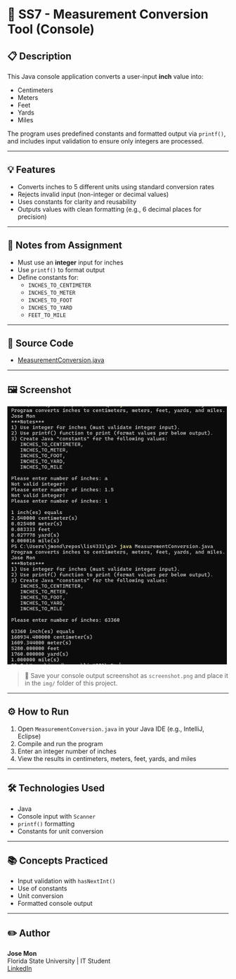 # 📏 SS7 - Measurement Conversion Tool (Console)

## 📋 Description
This Java console application converts a user-input **inch** value into:
- Centimeters  
- Meters  
- Feet  
- Yards  
- Miles  

The program uses predefined constants and formatted output via `printf()`, and includes input validation to ensure only integers are processed.

---

## 💡 Features
- Converts inches to 5 different units using standard conversion rates
- Rejects invalid input (non-integer or decimal values)
- Uses constants for clarity and reusability
- Outputs values with clean formatting (e.g., 6 decimal places for precision)

---

## 🔧 Notes from Assignment
- Must use an **integer** input for inches
- Use `printf()` to format output
- Define constants for:
  - `INCHES_TO_CENTIMETER`
  - `INCHES_TO_METER`
  - `INCHES_TO_FOOT`
  - `INCHES_TO_YARD`
  - `FEET_TO_MILE`

---

## 📂 Source Code
- [MeasurementConversion.java](./MeasurementConversion.java)

---

## 🖼️ Screenshot

<img src="img/ss7.png" alt="Measurement Conversion Screenshot" width="500"/>

> 📸 Save your console output screenshot as `screenshot.png` and place it in the `img/` folder of this project.

---

## ⚙️ How to Run
1. Open `MeasurementConversion.java` in your Java IDE (e.g., IntelliJ, Eclipse)
2. Compile and run the program
3. Enter an integer number of inches
4. View the results in centimeters, meters, feet, yards, and miles

---

## 🛠️ Technologies Used
- Java
- Console input with `Scanner`
- `printf()` formatting
- Constants for unit conversion

---

## 📚 Concepts Practiced
- Input validation with `hasNextInt()`
- Use of constants
- Unit conversion
- Formatted console output

---

## ✏️ Author
**Jose Mon**  
Florida State University | IT Student  
[LinkedIn](https://www.linkedin.com/in/jose-mon-675a67311/)
